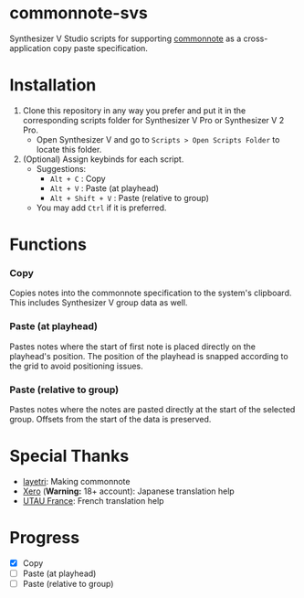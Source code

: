 # commonnote-svs
 Synthesizer V Studio scripts for supporting [commonnote](https://github.com/ExpressiveLabs/commonnote) as a cross-application copy paste specification.

# Installation
 1. Clone this repository in any way you prefer and put it in the corresponding scripts folder for Synthesizer V Pro or Synthesizer V 2 Pro.
    - Open Synthesizer V and go to `Scripts > Open Scripts Folder` to locate this folder.
 2. (Optional) Assign keybinds for each script.
    - Suggestions:
      - `Alt + C` : Copy
      - `Alt + V` : Paste (at playhead)
      - `Alt + Shift + V` : Paste (relative to group)
    - You may add `Ctrl` if it is preferred.

# Functions
### Copy
 Copies notes into the commonnote specification to the system's clipboard. This includes Synthesizer V group data as well.

### Paste (at playhead)
 Pastes notes where the start of first note is placed directly on the playhead's position. The position of the playhead is snapped according to the grid to avoid positioning issues.

### Paste (relative to group)
 Pastes notes where the notes are pasted directly at the start of the selected group. Offsets from the start of the data is preserved.

# Special Thanks
 - [layetri](https://bsky.app/profile/did:plc:7pxorada7qfusdcsogow33yi): Making commonnote
 - [Xero](https://bsky.app/profile/did:plc:gu3mc2q4cdbsjjcyo44ye53w) (**Warning:** 18+ account): Japanese translation help
 - [UTAU France](https://utaufrance.com/): French translation help

# Progress
 - [x] Copy
 - [ ] Paste (at playhead)
 - [ ] Paste (relative to group)